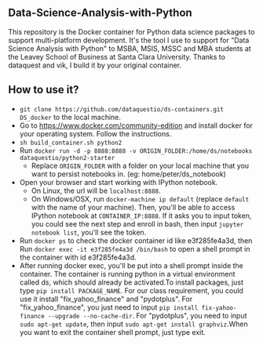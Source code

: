 ## Data-Science-Analysis-with-Python
This repository is the Docker container for Python data science packages to support multi-platform development. It's the tool I use to support for "Data Science Analysis with Python" to MSBA, MSIS, MSSC and MBA students at the Leavey School of Business at Santa Clara University. Thanks to dataquest and vik, I build it by your original container.

## How to use it?

* `git clone https://github.com/dataquestio/ds-containers.git DS_docker` to the local machine. 
* Go to https://www.docker.com/community-edition and install docker for your operating system. Follow the instructions.
* `sh build_container.sh python2` 
* Run `docker run -d -p 8888:8888 -v ORIGIN_FOLDER:/home/ds/notebooks dataquestio/python2-starter`
    * Replace `ORIGIN_FOLDER` with a folder on your local machine that you want to persist notebooks in. (eg: home/peter/ds_notebook)
* Open your browser and start working with IPython notebook.
    * On Linux, the url will be `localhost:8888`.
    * On Windows/OSX, run `docker-machine ip default` (replace `default` with the name of your machine).  Then, you'll be able to access IPython notebook at `CONTAINER_IP:8888`. If it asks you to input token, you could see the next step and enroll in bash, then input `jupyter notebook list`, you'll see the token.
* Run `docker ps` to check the docker container id like e3f285fe4a3d, then Run `docker exec -it e3f285fe4a3d /bin/bash` to open a shell prompt in the container with id e3f285fe4a3d. 
* After running docker exec, you'll be put into a shell prompt inside the container. The container is running python in a virtual environment called ds, which should already be activated.To install packages, just type `pip install PACKAGE_NAME`. For our class requirement, you could use it install "fix_yahoo_finance" and "pydotplus". For "fix_yahoo_finance", you just need to input `pip install fix-yahoo-finance --upgrade --no-cache-dir`. For "pydotplus", you need to input `sudo apt-get update`, then input `sudo apt-get install graphviz`.When you want to exit the container shell prompt, just type exit.





